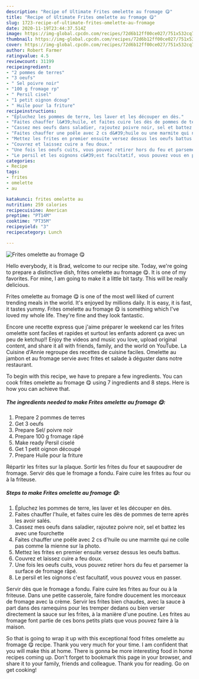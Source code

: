 ```yaml
---
description: "Recipe of Ultimate Frites omelette au fromage 😋"
title: "Recipe of Ultimate Frites omelette au fromage 😋"
slug: 1723-recipe-of-ultimate-frites-omelette-au-fromage
date: 2020-11-19T23:44:37.514Z
image: https://img-global.cpcdn.com/recipes/72d6b12ff00ce027/751x532cq70/frites-omelette-au-fromage-😋-photo-principale-de-la-recette.jpg
thumbnail: https://img-global.cpcdn.com/recipes/72d6b12ff00ce027/751x532cq70/frites-omelette-au-fromage-😋-photo-principale-de-la-recette.jpg
cover: https://img-global.cpcdn.com/recipes/72d6b12ff00ce027/751x532cq70/frites-omelette-au-fromage-😋-photo-principale-de-la-recette.jpg
author: Robert Farmer
ratingvalue: 4.5
reviewcount: 31199
recipeingredient:
- "2 pommes de terres"
- "3 oeufs"
- " Sel poivre noir"
- "100 g fromage rp"
- " Persil cisel"
- "1 petit oignon dcoup"
- " Huile pour la friture"
recipeinstructions:
- "Épluchez les pommes de terre, les laver et les découper en dès."
- "Faites chauffer l&#39;huile, et faites cuire les dès de pommes de terre après les avoir salés."
- "Cassez mes oeufs dans saladier, rajoutez poivre noir, sel et battez les avec une fourchette"
- "Faites chauffer une poêle avec 2 cs d&#39;huile ou une marmite qui ne colle pas comme la mienne sur la photo."
- "Mettez les frites en premier ensuite versez dessus les oeufs battus."
- "Couvrez et laissez cuire a feu doux."
- "Une fois les oeufs cuits, vous pouvez retirer hors du feu et parsemer la surface de fromage râpé."
- "Le persil et les oignons c&#39;est facultatif, vous pouvez vous en passer."
categories:
- Recipe
tags:
- frites
- omelette
- au

katakunci: frites omelette au 
nutrition: 259 calories
recipecuisine: American
preptime: "PT14M"
cooktime: "PT35M"
recipeyield: "3"
recipecategory: Lunch

---
```



![Frites omelette au fromage 😋](https://img-global.cpcdn.com/recipes/72d6b12ff00ce027/751x532cq70/frites-omelette-au-fromage-😋-photo-principale-de-la-recette.jpg)

Hello everybody, it is Brad, welcome to our recipe site. Today, we're going to prepare a distinctive dish, frites omelette au fromage 😋. It is one of my favorites. For mine, I am going to make it a little bit tasty. This will be really delicious.

Frites omelette au fromage 😋 is one of the most well liked of current trending meals in the world. It's enjoyed by millions daily. It is easy, it is fast, it tastes yummy. Frites omelette au fromage 😋 is something which I've loved my whole life. They're fine and they look fantastic.

Encore une recette express que j&#39;aime préparer le weekend car les frites omelette sont faciles et rapides et surtout les enfants adorent ça avec un peu de ketchup!! Enjoy the videos and music you love, upload original content, and share it all with friends, family, and the world on YouTube. La Cuisine d&#39;Annie regroupe des recettes de cuisine faciles. Omelette au jambon et au fromage servie avec frites et salade à déguster dans notre restaurant.


To begin with this recipe, we have to prepare a few ingredients. You can cook frites omelette au fromage 😋 using 7 ingredients and 8 steps. Here is how you can achieve that.

<!--inarticleads1-->

##### The ingredients needed to make Frites omelette au fromage 😋:

1. Prepare 2 pommes de terres
1. Get 3 oeufs
1. Prepare  Sel/ poivre noir
1. Prepare 100 g fromage râpé
1. Make ready  Persil ciselé
1. Get 1 petit oignon découpé
1. Prepare  Huile pour la friture


Répartir les frites sur la plaque. Sortir les frites du four et saupoudrer de fromage. Servir dès que le fromage a fondu. Faire cuire les frites au four ou à la friteuse. 

<!--inarticleads2-->

##### Steps to make Frites omelette au fromage 😋:

1. Épluchez les pommes de terre, les laver et les découper en dès.
1. Faites chauffer l&#39;huile, et faites cuire les dès de pommes de terre après les avoir salés.
1. Cassez mes oeufs dans saladier, rajoutez poivre noir, sel et battez les avec une fourchette
1. Faites chauffer une poêle avec 2 cs d&#39;huile ou une marmite qui ne colle pas comme la mienne sur la photo.
1. Mettez les frites en premier ensuite versez dessus les oeufs battus.
1. Couvrez et laissez cuire a feu doux.
1. Une fois les oeufs cuits, vous pouvez retirer hors du feu et parsemer la surface de fromage râpé.
1. Le persil et les oignons c&#39;est facultatif, vous pouvez vous en passer.


Servir dès que le fromage a fondu. Faire cuire les frites au four ou à la friteuse. Dans une petite casserole, faire fondre doucement les morceaux de fromage avec la crème. Servir les frites bien chaudes, avec la sauce à part dans des ramequins pour les tremper dedans ou bien verser directement la sauce sur les frites, à la manière d&#39;une poutine. Les frites au fromage font partie de ces bons petits plats que vous pouvez faire à la maison. 

So that is going to wrap it up with this exceptional food frites omelette au fromage 😋 recipe. Thank you very much for your time. I am confident that you will make this at home. There is gonna be more interesting food in home recipes coming up. Don't forget to bookmark this page in your browser, and share it to your family, friends and colleague. Thank you for reading. Go on get cooking!
